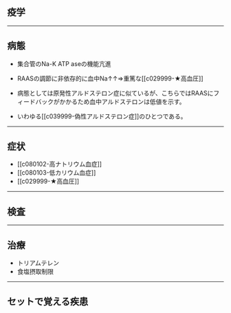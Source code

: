 ## 疫学
---
## 病態
- 集合管のNa-K ATP aseの機能亢進
- RAASの調節に非依存的に血中Na↑↑⇒重篤な[[c029999-★高血圧]]

- 病態としては原発性アルドステロン症に似ているが、こちらではRAASにフィードバックがかかるため血中アルドステロンは低値を示す。
- いわゆる[[c039999-偽性アルドステロン症]]のひとつである。
---
## 症状
- [[c080102-高ナトリウム血症]]
- [[c080103-低カリウム血症]]
- [[c029999-★高血圧]]
---
## 検査
---
## 治療
- トリアムテレン
- 食塩摂取制限
---
## セットで覚える疾患
